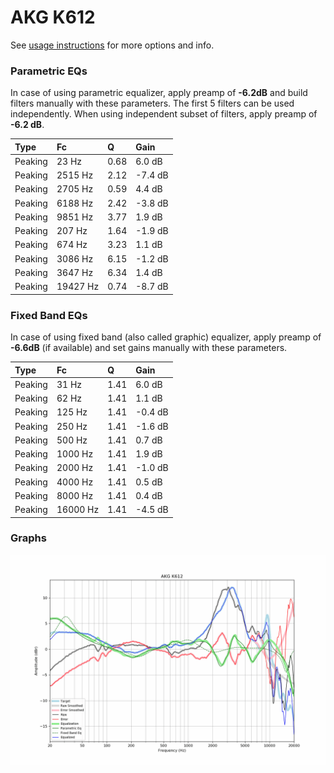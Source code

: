 # AKG K612
See [usage instructions](https://github.com/jaakkopasanen/AutoEq#usage) for more options and info.

### Parametric EQs
In case of using parametric equalizer, apply preamp of **-6.2dB** and build filters manually
with these parameters. The first 5 filters can be used independently.
When using independent subset of filters, apply preamp of **-6.2 dB**.

| Type    | Fc       |    Q | Gain    |
|:--------|:---------|:-----|:--------|
| Peaking | 23 Hz    | 0.68 | 6.0 dB  |
| Peaking | 2515 Hz  | 2.12 | -7.4 dB |
| Peaking | 2705 Hz  | 0.59 | 4.4 dB  |
| Peaking | 6188 Hz  | 2.42 | -3.8 dB |
| Peaking | 9851 Hz  | 3.77 | 1.9 dB  |
| Peaking | 207 Hz   | 1.64 | -1.9 dB |
| Peaking | 674 Hz   | 3.23 | 1.1 dB  |
| Peaking | 3086 Hz  | 6.15 | -1.2 dB |
| Peaking | 3647 Hz  | 6.34 | 1.4 dB  |
| Peaking | 19427 Hz | 0.74 | -8.7 dB |

### Fixed Band EQs
In case of using fixed band (also called graphic) equalizer, apply preamp of **-6.6dB**
(if available) and set gains manually with these parameters.

| Type    | Fc       |    Q | Gain    |
|:--------|:---------|:-----|:--------|
| Peaking | 31 Hz    | 1.41 | 6.0 dB  |
| Peaking | 62 Hz    | 1.41 | 1.1 dB  |
| Peaking | 125 Hz   | 1.41 | -0.4 dB |
| Peaking | 250 Hz   | 1.41 | -1.6 dB |
| Peaking | 500 Hz   | 1.41 | 0.7 dB  |
| Peaking | 1000 Hz  | 1.41 | 1.9 dB  |
| Peaking | 2000 Hz  | 1.41 | -1.0 dB |
| Peaking | 4000 Hz  | 1.41 | 0.5 dB  |
| Peaking | 8000 Hz  | 1.41 | 0.4 dB  |
| Peaking | 16000 Hz | 1.41 | -4.5 dB |

### Graphs
![](./AKG%20K612.png)